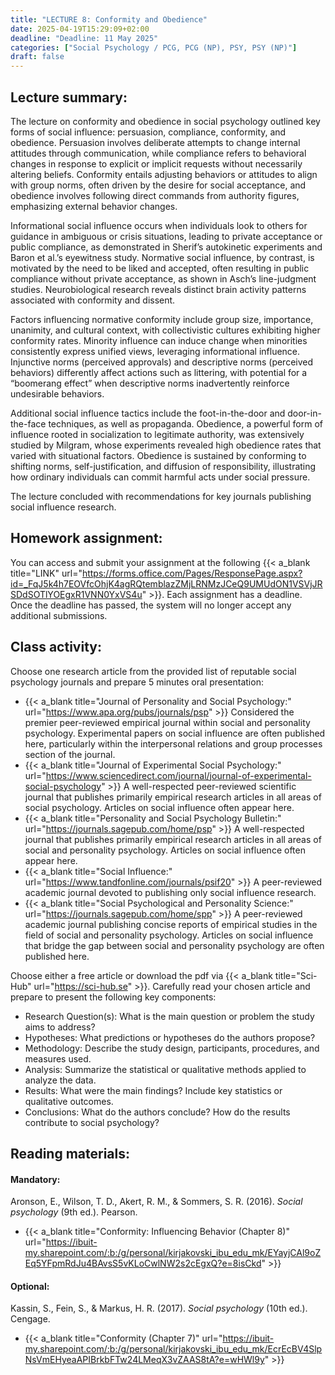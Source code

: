 ```yaml
---
title: "LECTURE 8: Conformity and Obedience"
date: 2025-04-19T15:29:09+02:00
deadline: "Deadline: 11 May 2025"
categories: ["Social Psychology / PCG, PCG (NP), PSY, PSY (NP)"]
draft: false
---
```


## Lecture summary:

The lecture on conformity and obedience in social psychology outlined key forms of social influence: persuasion, compliance, conformity, and obedience. Persuasion involves deliberate attempts to change internal attitudes through communication, while compliance refers to behavioral changes in response to explicit or implicit requests without necessarily altering beliefs. Conformity entails adjusting behaviors or attitudes to align with group norms, often driven by the desire for social acceptance, and obedience involves following direct commands from authority figures, emphasizing external behavior changes.

Informational social influence occurs when individuals look to others for guidance in ambiguous or crisis situations, leading to private acceptance or public compliance, as demonstrated in Sherif’s autokinetic experiments and Baron et al.’s eyewitness study. Normative social influence, by contrast, is motivated by the need to be liked and accepted, often resulting in public compliance without private acceptance, as shown in Asch’s line-judgment studies. Neurobiological research reveals distinct brain activity patterns associated with conformity and dissent.

Factors influencing normative conformity include group size, importance, unanimity, and cultural context, with collectivistic cultures exhibiting higher conformity rates. Minority influence can induce change when minorities consistently express unified views, leveraging informational influence. Injunctive norms (perceived approvals) and descriptive norms (perceived behaviors) differently affect actions such as littering, with potential for a “boomerang effect” when descriptive norms inadvertently reinforce undesirable behaviors.

Additional social influence tactics include the foot-in-the-door and door-in-the-face techniques, as well as propaganda. Obedience, a powerful form of influence rooted in socialization to legitimate authority, was extensively studied by Milgram, whose experiments revealed high obedience rates that varied with situational factors. Obedience is sustained by conforming to shifting norms, self-justification, and diffusion of responsibility, illustrating how ordinary individuals can commit harmful acts under social pressure.

The lecture concluded with recommendations for key journals publishing social influence research.

## Homework assignment:

You can access and submit your assignment at the following {{< a_blank title="LINK" url="https://forms.office.com/Pages/ResponsePage.aspx?id=_FqJ5k4h7EOVfcOhjK4agRQtemblazZMjLRNMzJCeQ9UMUdON1VSVjJRSDdSOTlYOEgxR1VNN0YxVS4u" >}}. Each assignment has a deadline. Once the deadline has passed, the system will no longer accept any additional submissions.

## Class activity:

Choose one research article from the provided list of reputable social psychology journals and prepare 5 minutes oral presentation:

- {{< a_blank title="Journal of Personality and Social Psychology:" url="https://www.apa.org/pubs/journals/psp" >}} Considered the premier peer-reviewed empirical journal within social and personality psychology. Experimental papers on social influence are often published here, particularly within the interpersonal relations and group processes section of the journal.
- {{< a_blank title="Journal of Experimental Social Psychology:" url="https://www.sciencedirect.com/journal/journal-of-experimental-social-psychology" >}} A well-respected peer-reviewed scientific journal that publishes primarily empirical research articles in all areas of social psychology. Articles on social influence often appear here.
- {{< a_blank title="Personality and Social Psychology Bulletin:" url="https://journals.sagepub.com/home/psp" >}} A well-respected journal that publishes primarily empirical research articles in all areas of social and personality psychology. Articles on social influence often appear here.
 - {{< a_blank title="Social Influence:" url="https://www.tandfonline.com/journals/psif20" >}} A peer-reviewed academic journal devoted to publishing only social influence research.
- {{< a_blank title="Social Psychological and Personality Science:" url="https://journals.sagepub.com/home/spp" >}} A peer-reviewed academic journal publishing concise reports of empirical studies in the field of social and personality psychology. Articles on social influence that bridge the gap between social and personality psychology are often published here.

Choose either a free article or download the pdf via {{< a_blank title="Sci-Hub" url="https://sci-hub.se" >}}. Carefully read your chosen article and prepare to present the following key components:

- Research Question(s): What is the main question or problem the study aims to address?
- Hypotheses: What predictions or hypotheses do the authors propose?
- Methodology: Describe the study design, participants, procedures, and measures used.
- Analysis: Summarize the statistical or qualitative methods applied to analyze the data.
- Results: What were the main findings? Include key statistics or qualitative outcomes.
- Conclusions: What do the authors conclude? How do the results contribute to social psychology?

## Reading materials:

#### Mandatory:

Aronson, E., Wilson, T. D., Akert, R. M., & Sommers, S. R. (2016). *Social psychology* (9th ed.). Pearson.

* {{< a_blank title="Conformity: Influencing Behavior (Chapter 8)" url="https://ibuit-my.sharepoint.com/:b:/g/personal/kirjakovski_ibu_edu_mk/EYayjCAl9oZEq5YFpmRdJu4BAvsS5vKLoCwlNW2s2cEgxQ?e=8isCkd" >}}

#### Optional:

Kassin, S., Fein, S., & Markus, H. R. (2017). *Social psychology* (10th ed.). Cengage.

*  {{< a_blank title="Conformity (Chapter 7)" url="https://ibuit-my.sharepoint.com/:b:/g/personal/kirjakovski_ibu_edu_mk/EcrEcBV4SlpNsVmEHyeaAPIBrkbFTw24LMeqX3vZAAS8tA?e=wHWl9y" >}}
